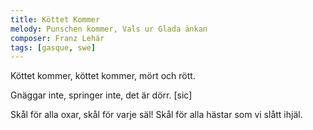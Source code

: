```yaml
---
title: Köttet Kommer
melody: Punschen kommer, Vals ur Glada änkan
composer: Franz Lehár
tags: [gasque, swe]
---
```


Köttet kommer, köttet kommer,
mört och rött.

Gnäggar inte, springer inte,
det är dörr. [sic]

Skål för alla oxar, skål för varje säl!
Skål för alla hästar som vi slått ihjäl.
